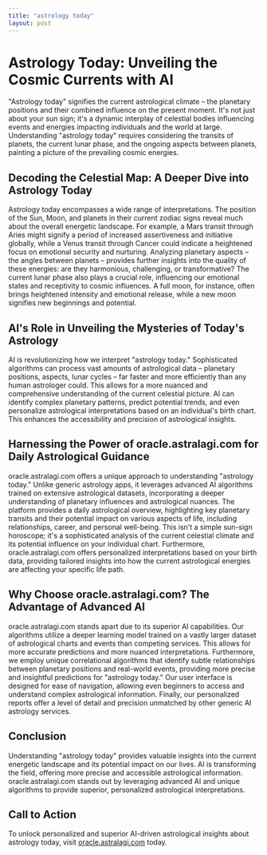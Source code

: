 ```yaml
---
title: "astrology today"
layout: post
---
```


# Astrology Today: Unveiling the Cosmic Currents with AI

"Astrology today" signifies the current astrological climate – the planetary positions and their combined influence on the present moment.  It's not just about your sun sign; it's a dynamic interplay of celestial bodies influencing events and energies impacting individuals and the world at large. Understanding "astrology today" requires considering the transits of planets, the current lunar phase, and the ongoing aspects between planets, painting a picture of the prevailing cosmic energies.

## Decoding the Celestial Map: A Deeper Dive into Astrology Today

Astrology today encompasses a wide range of interpretations.  The position of the Sun, Moon, and planets in their current zodiac signs reveal much about the overall energetic landscape. For example, a Mars transit through Aries might signify a period of increased assertiveness and initiative globally, while a Venus transit through Cancer could indicate a heightened focus on emotional security and nurturing.  Analyzing planetary aspects – the angles between planets – provides further insights into the quality of these energies: are they harmonious, challenging, or transformative? The current lunar phase also plays a crucial role, influencing our emotional states and receptivity to cosmic influences.  A full moon, for instance, often brings heightened intensity and emotional release, while a new moon signifies new beginnings and potential.


## AI's Role in Unveiling the Mysteries of Today's Astrology

AI is revolutionizing how we interpret "astrology today."  Sophisticated algorithms can process vast amounts of astrological data – planetary positions, aspects, lunar cycles – far faster and more efficiently than any human astrologer could. This allows for a more nuanced and comprehensive understanding of the current celestial picture. AI can identify complex planetary patterns, predict potential trends, and even personalize astrological interpretations based on an individual's birth chart.  This enhances the accessibility and precision of astrological insights.


## Harnessing the Power of oracle.astralagi.com for Daily Astrological Guidance

oracle.astralagi.com offers a unique approach to understanding "astrology today."  Unlike generic astrology apps, it leverages advanced AI algorithms trained on extensive astrological datasets, incorporating a deeper understanding of planetary influences and astrological nuances.  The platform provides a daily astrological overview, highlighting key planetary transits and their potential impact on various aspects of life, including relationships, career, and personal well-being. This isn't a simple sun-sign horoscope; it's a sophisticated analysis of the current celestial climate and its potential influence on your individual chart.  Furthermore, oracle.astralagi.com offers personalized interpretations based on your birth data, providing tailored insights into how the current astrological energies are affecting your specific life path.


## Why Choose oracle.astralagi.com?  The Advantage of Advanced AI

oracle.astralagi.com stands apart due to its superior AI capabilities. Our algorithms utilize a deeper learning model trained on a vastly larger dataset of astrological charts and events than competing services. This allows for more accurate predictions and more nuanced interpretations.  Furthermore, we employ unique correlational algorithms that identify subtle relationships between planetary positions and real-world events, providing more precise and insightful predictions for "astrology today."  Our user interface is designed for ease of navigation, allowing even beginners to access and understand complex astrological information.  Finally, our personalized reports offer a level of detail and precision unmatched by other generic AI astrology services.


## Conclusion

Understanding "astrology today" provides valuable insights into the current energetic landscape and its potential impact on our lives. AI is transforming the field, offering more precise and accessible astrological information. oracle.astralagi.com stands out by leveraging advanced AI and unique algorithms to provide superior, personalized astrological interpretations.


## Call to Action

To unlock personalized and superior AI-driven astrological insights about astrology today, visit [oracle.astralagi.com](https://oracle.astralagi.com) today.
